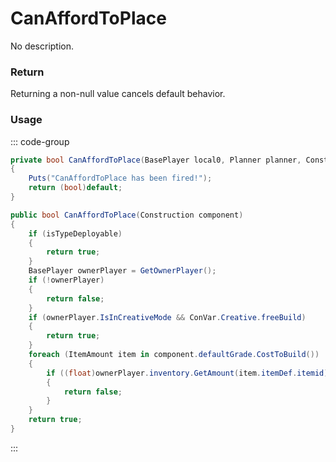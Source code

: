 # CanAffordToPlace
<Badge type="info" text="Structure"/>[<Badge type="danger" text="Carbon Compatible"/>](https://github.com/CarbonCommunity/Carbon)[<Badge type="warning" text="Oxide Compatible"/>](https://github.com/OxideMod/Oxide.Rust)
No description.
### Return
Returning a non-null value cancels default behavior.

### Usage
::: code-group
```csharp [Example]
private bool CanAffordToPlace(BasePlayer local0, Planner planner, Construction component)
{
	Puts("CanAffordToPlace has been fired!");
	return (bool)default;
}
```
```csharp [Source — Assembly-CSharp @ Planner]
public bool CanAffordToPlace(Construction component)
{
	if (isTypeDeployable)
	{
		return true;
	}
	BasePlayer ownerPlayer = GetOwnerPlayer();
	if (!ownerPlayer)
	{
		return false;
	}
	if (ownerPlayer.IsInCreativeMode && ConVar.Creative.freeBuild)
	{
		return true;
	}
	foreach (ItemAmount item in component.defaultGrade.CostToBuild())
	{
		if ((float)ownerPlayer.inventory.GetAmount(item.itemDef.itemid) < item.amount)
		{
			return false;
		}
	}
	return true;
}

```
:::
